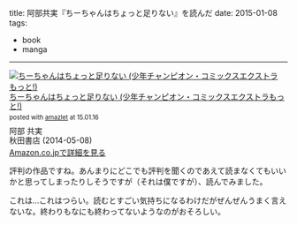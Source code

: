title: 阿部共実『ちーちゃんはちょっと足りない』を読んだ
date: 2015-01-08
tags:
  - book
  - manga
---

<div class="amazlet-box" style="margin-bottom:0px;"><div class="amazlet-image" style="float:left;margin:0px 12px 1px 0px;"><a href="http://www.amazon.co.jp/exec/obidos/ASIN/4253130437/dotimpact-22/ref=nosim/" name="amazletlink" target="_blank"><img src="http://ecx.images-amazon.com/images/I/51xvmPaFzFL._SL160_.jpg" alt="ちーちゃんはちょっと足りない (少年チャンピオン・コミックスエクストラもっと!)" style="border: none;" /></a></div><div class="amazlet-info" style="line-height:120%; margin-bottom: 10px"><div class="amazlet-name" style="margin-bottom:10px;line-height:120%"><a href="http://www.amazon.co.jp/exec/obidos/ASIN/4253130437/dotimpact-22/ref=nosim/" name="amazletlink" target="_blank">ちーちゃんはちょっと足りない (少年チャンピオン・コミックスエクストラもっと!)</a><div class="amazlet-powered-date" style="font-size:80%;margin-top:5px;line-height:120%">posted with <a href="http://www.amazlet.com/" title="amazlet" target="_blank">amazlet</a> at 15.01.16</div></div><div class="amazlet-detail">阿部 共実 <br />秋田書店 (2014-05-08)<br /></div><div class="amazlet-sub-info" style="float: left;"><div class="amazlet-link" style="margin-top: 5px"><a href="http://www.amazon.co.jp/exec/obidos/ASIN/4253130437/dotimpact-22/ref=nosim/" name="amazletlink" target="_blank">Amazon.co.jpで詳細を見る</a></div></div></div><div class="amazlet-footer" style="clear: left"></div></div>

評判の作品ですね。あんまりにどこでも評判を聞くのであえて読まなくてもいいかと思ってしまったりしそうですが（それは僕ですが）、読んでみました。

これは…これはつらい。読むとすごい気持ちになるわけだがぜんぜんうまく言えないな。終わりもなにも終わってないようなのがおそろしい。
